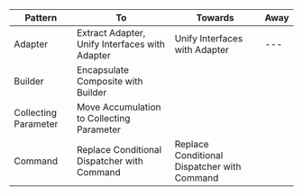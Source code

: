 | Pattern | To | Towards | Away | 
| ---- | ---- | ---- | ---- |
| Adapter | Extract Adapter,  Unify Interfaces with Adapter | Unify Interfaces with Adapter | --- | 
| Builder | Encapsulate Composite with Builder |  | |
| Collecting Parameter | Move Accumulation to Collecting Parameter | | |
| Command | Replace Conditional Dispatcher with Command  | Replace Conditional Dispatcher with Command | | |
